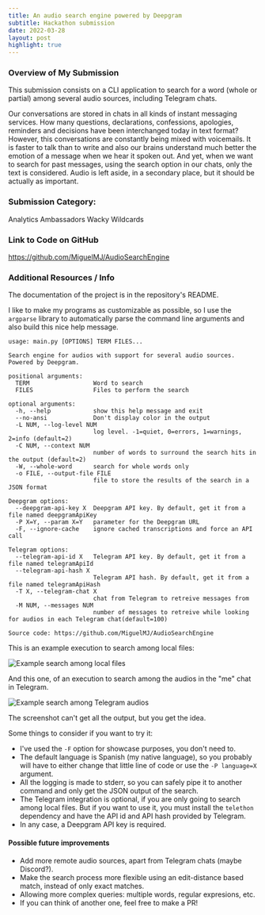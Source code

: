 ```yaml
---
title: An audio search engine powered by Deepgram
subtitle: Hackathon submission
date: 2022-03-28
layout: post
highlight: true
---
```


### Overview of My Submission

This submission consists on a CLI application to search for a word (whole or partial) among several audio sources, including Telegram chats.

Our conversations are stored in chats in all kinds of instant messaging services. How many questions, declarations, confessions, apologies, reminders and decisions have been interchanged today in text format? However, this conversations are constantly being mixed with voicemails. It is faster to talk than to write and also our brains understand much better the emotion of a message when we hear it spoken out. And yet, when we want to search for past messages, using the search option in our chats, only the text is considered. Audio is left aside, in a secondary place, but it should be actually as important.

### Submission Category: 

Analytics Ambassadors
Wacky Wildcards

### Link to Code on GitHub

https://github.com/MiguelMJ/AudioSearchEngine

### Additional Resources / Info

<!-- [Note:] # Screenshots/demo videos are encouraged! -->

The documentation of the project is in the repository's README.

I like to make my programs as customizable as possible, so I use the `argparse` library to automatically parse the command line arguments and also build this nice help message.
```
usage: main.py [OPTIONS] TERM FILES...

Search engine for audios with support for several audio sources. Powered by Deepgram.

positional arguments:
  TERM                  Word to search
  FILES                 Files to perform the search

optional arguments:
  -h, --help            show this help message and exit
  --no-ansi             Don't display color in the output
  -L NUM, --log-level NUM
                        log level. -1=quiet, 0=errors, 1=warnings, 2=info (default=2)
  -C NUM, --context NUM
                        number of words to surround the search hits in the output (default=2)
  -W, --whole-word      search for whole words only
  -o FILE, --output-file FILE
                        file to store the results of the search in a JSON format

Deepgram options:
  --deepgram-api-key X  Deepgram API key. By default, get it from a file named deepgramApiKey
  -P X=Y, --param X=Y   parameter for the Deepgram URL
  -F, --ignore-cache    ignore cached transcriptions and force an API call

Telegram options:
  --telegram-api-id X   Telegram API key. By default, get it from a file named telegramApiId
  --telegram-api-hash X
                        Telegram API hash. By default, get it from a file named telegramApiHash
  -T X, --telegram-chat X
                        chat from Telegram to retreive messages from
  -M NUM, --messages NUM
                        number of messages to retreive while looking for audios in each Telegram chat(default=100)

Source code: https://github.com/MiguelMJ/AudioSearchEngine
```

This is an example execution to search among local files:

![Example search among local files](https://dev-to-uploads.s3.amazonaws.com/uploads/articles/c8gns0z5bs3r7kjobcrs.png)
 
And this one, of an execution to search among the audios in the "me" chat in Telegram.

![Example search among Telegram audios](https://dev-to-uploads.s3.amazonaws.com/uploads/articles/plptqzjkdckfh8q577yg.png)
 
The screenshot can't get all the output, but you get the idea.

Some things to consider if you want to try it:
- I've used the `-F` option for showcase purposes, you don't need to.
- The default language is Spanish (my native language), so you probably will have to either change that little line of code or use the `-P language=X` argument.
- All the logging is made to stderr, so you can safely pipe it to another command and only get the JSON output of the search.
- The Telegram integration is optional, if you are only going to search among local files. But if you want to use it, you must install the `telethon` dependency and have the API id and API hash provided by Telegram.
- In any case, a Deepgram API key is required.

#### Possible future improvements

- Add more remote audio sources, apart from Telegram chats (maybe Discord?).
- Make the search process more flexible using an edit-distance based match, instead of only exact matches.
- Allowing more complex queries: multiple words, regular expresions, etc.
- If you can think of another one, feel free to make a PR!

